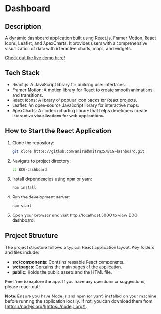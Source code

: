 # Dashboard

## Description

A dynamic dashboard application built using React.js, Framer Motion, React Icons, Leaflet, and ApexCharts. It provides users with a comprehensive visualization of data with interactive charts, maps, and widgets.

[Check out the live demo here!](https://bcg-dashboard.vercel.app/)

## Tech Stack

- React.js: A JavaScript library for building user interfaces.
- Framer Motion: A motion library for React to create smooth animations and transitions.
- React Icons: A library of popular icon packs for React projects.
- Leaflet: An open-source JavaScript library for interactive maps.
- ApexCharts: A modern charting library that helps developers create interactive visualizations for web applications.

## How to Start the React Application

1. Clone the repository:
   ```bash
   git clone https://github.com/anirudhmitra25/BCG-dashboard.git
   ```
2. Navigate to project directory:
   ```bash
   cd BCG-dashboard
   ```
3. Install dependencies using npm or yarn:
   ```bash
   npm install
   ```
4. Run the development server:
   ```bash
   npm start
   ```
5. Open your browser and visit http://localhost:3000 to view BCG dashboard.

## Project Structure
The project structure follows a typical React application layout. Key folders and files include:

- **src/components**: Contains reusable React components.
- **src/pages**: Contains the main pages of the application.
- **public**: Holds the public assets and the HTML file.

Feel free to explore the app. If you have any questions or suggestions, please reach out!

**Note**: Ensure you have Node.js and npm (or yarn) installed on your machine before running the application locally. If not, you can download them from [https://nodejs.org/](https://nodejs.org/).
